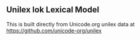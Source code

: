 Unilex lok Lexical Model
----------------------

This is built directly from Unicode.org unilex data at
https://github.com/unicode-org/unilex
